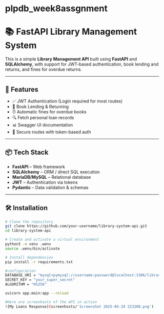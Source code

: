 # plpdb_week8assgnment
# 📚 FastAPI Library Management System

This is a simple **Library Management API** built using **FastAPI** and **SQLAlchemy**, with support for JWT-based authentication, book lending and returns, and fines for overdue returns.

---

## 🚀 Features

- ✅ JWT Authentication (Login required for most routes)
- 📘 Book Lending & Returning
- ⏰ Automatic fines for overdue books
- 🔍 Fetch personal loan records
- 📊 Swagger UI documentation
- 🔐 Secure routes with token-based auth

---

## 📦 Tech Stack

- **FastAPI** – Web framework
- **SQLAlchemy** – ORM / direct SQL execution
- **MariaDB/MySQL** – Relational database
- **JWT** – Authentication via tokens
- **Pydantic** – Data validation & schemas

---

## 🛠️ Installation

```bash
# Clone the repository
git clone https://github.com/your-username/library-system-api.git
cd library-system-api

# Create and activate a virtual environment
python3 -m venv .wenv
source .wenv/bin/activate

# Install dependencies
pip install -r requirements.txt

#configuration
DATABASE_URI = "mysql+pymysql://username:password@localhost:3306/library"
SECRET_KEY = "your_super_secret"
ALGORITHM = "HS256"

uvicorn app.main:app --reload

#Here are screenhosts of the API in action
![My Loans Response](screenhosts/'Screenshot 2025-04-24 223208.png')
